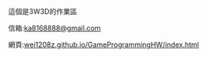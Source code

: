 這個是3W3D的作業區

信箱:<a href = "mailto:ka8168888@gmail">ka8168888@gmail.com</a>

網頁:<a href = "https://wei1208z.github.io/GameProgrammingHW/index.html">wei1208z.github.io/GameProgrammingHW/index.html</a>